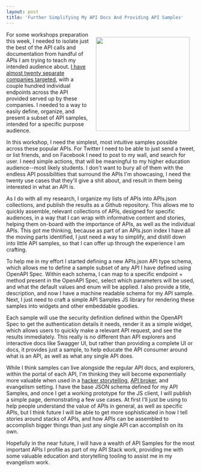 ```yaml
---
layout: post
title: 'Further Simplifying My API Docs And Providing API Samples'
---
```

<p><img style="padding: 15px;" src="https://s3.amazonaws.com/kinlane-productions/bw-icons/bw-samples.png" alt="" width="250" align="right" /></p>
<p>For some workshops preparation this week, I needed to isolate just the best of the API calls and documentation from handful of APIs I am trying to teach my intended audience about. <a href="http://kinlane.github.io/university-api-workshop/apis/">I have almost twenty separate companies targeted</a>, with a couple hundred individual endpoints across the API provided served up by these companies. I needed to a way to easily define, organize, and present a subset of API samples, intended for a specific purpose audience.&nbsp;</p>
<p>In this workshop, I need the simplest, most intuitive samples possible across these popular APIs. For Twitter I need to be able to just send a tweet, or list friends, and on Facebook I need to post to my wall, and search for user. I need simple actions, that will be meaningful to my higher education audience--most likely students. I don't want to bury all of them with the endless API possibilities that surround the APIs I'm showcasing, I need the twenty use cases that they'll give a shit about, and result in them being interested in what an API is.</p>
<p>As I do with all my research, I organize my lists of APIs into APIs.json collections, and publish the results as a Github repository. This allows me to quickly assemble, relevant collections of APIs, designed for specific audiences, in a way that I can wrap with informative content and stories, helping them on-board with the importance of APIs, as well as the individual APIs. This got me thinking, because as part of an APIs.json index I have all the moving parts identified, I just need a way to simplify, and distill down into little API samples, so that I can offer up through the experience I am crafting.</p>
<p>To help me in my effort I started defining a new APIs.json API type schema, which allows me to define a sample subset of any API I have defined using OpenAPI Spec. Within each schema, I can map to a specific endpoint + method present in the OpenAPI Spec, select which parameters will be used, and what the default values and enum will be applied. I also provide a title, description, and now I have a machine readable schema for my API sample. Next, I just need to craft a simple API Samples JS library for rendering these samples into widgets and other embeddable goodies.</p>
<p>Each sample will use the security definition defined within the OpenAPI Spec to get the authentication details it needs, render it as a simple widget, which allows users to quickly make a relevant API request, and see the results immediately. This really is no different than API explorers and interactive docs like Swagger UI, but rather than providing a complete UI or docs, it provides just a sample, to help educate the API consumer around what is an API, as well as what any single API does.</p>
<p>While I think samples can live alongside the regular API docs, and explorers, within the portal of each API, I'm thinking they will become exponentially more valuable when used in a <a href="http://hackerstorytelling.com/">hacker storytelling</a>, <a href="http://apievangelist.com/2014/10/10/exploring-the-possibilities-of-being-an-api-broker/">API broker</a>, and evangelism setting. I have the base JSON schema defined for my API Samples, and once I get a working prototype for the JS client, I will publish a simple page, demonstrating a few use cases. At first I'll just be using to help people understand the value of APIs in general, as well as specific APIs, but I think future I will be able to get more sophisticated in how I tell stories around stacks of APIs, and how APIs can be assembled to accomplish bigger things than just any single API can accomplish on its own.</p>
<p>Hopefully in the near future, I will have a wealth of API Samples for the most important APIs I profile as part of my API Stack work, providing me with some valuable education and storytelling tooling to assist me in my evangelism work.&nbsp;</p>